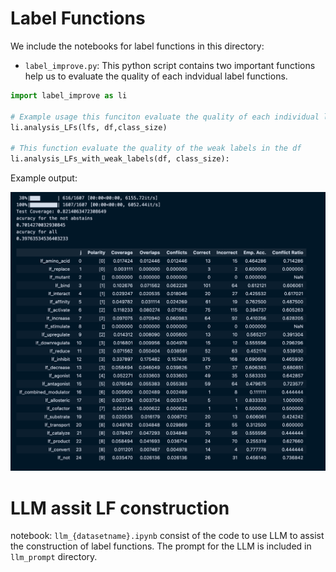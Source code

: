 # Label Functions

We include the notebooks for label functions in this directory:

- `label_improve.py`: This python script contains two important functions help us to evaluate the quality of each indvidual label functions. 


``` python
import label_improve as li

# Example usage this funciton evaluate the quality of each individual label functions in lfs.
li.analysis_LFs(lfs, df,class_size)

# This function evaluate the quality of the weak labels in the df
li.analysis_LFs_with_weak_labels(df, class_size):
```

Example output:

![alt text](image.png)

# LLM assit LF construction

notebook: `llm_{datasetname}.ipynb` consist of the code to use LLM to assist the construction of label functions. The prompt for the LLM is included in `llm_prompt` directory. 

